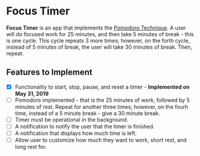# Focus Timer

**Focus Timer** is an app that implements the [Pomodoro Technique](https://en.wikipedia.org/wiki/Pomodoro_Technique).
A user will do focused work for 25 minutes, and then take 5 minutes of break - this is one cycle. This cycle repeats
3 more times; however, on the forth cycle, instead of 5 minutes of break, the user will
take 30 minutes of break. Then, repeat.

## Features to Implement

- [x] Functionality to start, stop, pause, and reset a timer - **Implemented on May 31, 2019**
- [ ] Pomodoro implemented - that is the 25 minutes of work, followed by 5 minutes of rest. Repeat for another three times; however, on the fourh time, instead of a 5 minute break - give a 30 minute break.
- [ ] Timer must be operational in the background.
- [ ] A notification to notify the user that the timer is finished.
- [ ] A notification that displays how much time is left.
- [ ] Allow user to customize how much they want to work, short rest, and long rest for.
